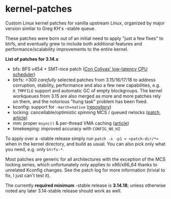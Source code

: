 kernel-patches
==============

Custom Linux kernel patches for vanilla upstream Linux, organized by major version similar to Greg KH's -stable queue.

These patches were born out of an initial need to apply "just a few fixes" to btrfs, and eventually grew to include both additional features and performance/scalability improvements to the entire kernel.

**List of patches for 3.14.x**

- bfs: BFS v454 + SMT-nice patch ([Con Colivas' low-latency CPU scheduler](http://ck-hack.blogspot.com/))
- btrfs: >300 _carefully_ selected patches from 3.15/16/17/18 to address corruption, stability, performance and also a few new capabilities, e.g. `O_TMPFILE` support and automatic GC of empty blockgroups. The kernel workqueues from 3.15 are also merged as more and more patches rely on them, and the notorious "hung task" problem has been fixed.
- kconfig: support for `-march=native` ([repository](https://github.com/graysky2/kernel_gcc_patch))
- locking: cancellable/optimistic spinning MCS / queued rwlocks ([patch](http://bit.ly/Xq41R6), [article]( http://lwn.net/Articles/590243/))
- mm: proper `msync()` & per-thread VMA caching ([article](http://lwn.net/Articles/589475/))
- timekeeping: improved accuracy with `CONFIG_NO_HZ`

To apply over a -stable release simply run `patch -s -p1 < <patch-dir/*>` when in the kernel directory, and build as usual. You can also pick only what you need, e.g. only `btrfs-*`.

Most patches are generic for all architectures with the exception of the MCS locking series, which unfortunately only applies to x86/x86_64 thanks to unrelated Kconfig changes. See the patch log for more information (trivial to fix, I just can't test it).

The currently **required minimum** -stable release is **3.14.18**; unless otherwise noted any later 3.14-stable release should work as well.
